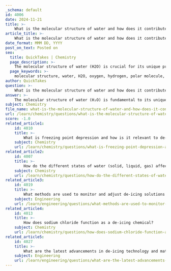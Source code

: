 ```yaml
---
_schema: default
id: 4006
date: 2024-11-21
title: >-
    What is the molecular structure of water and how does it contribute to its unique properties?
article_title: >-
    What is the molecular structure of water and how does it contribute to its unique properties?
date_format: MMM DD, YYYY
post_on_text: Posted on
seo:
  title: QuickTakes | Chemistry
  page_description: >-
    The molecular structure of water (H2O) is crucial for its unique properties such as hydrogen bonding, density anomaly, solvent abilities, and thermal stability that support life on Earth.
  page_keywords: >-
    molecular structure, water, H2O, oxygen, hydrogen, polar molecule, hydrogen bonding, unique properties, density anomaly, solvation, surface tension, thermal properties, specific heat, biological processes
author: QuickTakes
question: >-
    What is the molecular structure of water and how does it contribute to its unique properties?
answer: >-
    The molecular structure of water (H₂O) is fundamental to its unique properties. A water molecule consists of one oxygen atom covalently bonded to two hydrogen atoms, forming a bent shape with a bond angle of approximately 104.5°. The O-H bond distance is about 0.0965 nm. This geometry results in a polar molecule, where the oxygen atom is more electronegative than the hydrogen atoms, leading to polar covalent bonds. Consequently, the oxygen atom attracts the shared electrons more strongly, creating a partial negative charge near the oxygen and a partial positive charge near the hydrogen atoms.\n\nThis polarity is crucial for several of water's unique properties:\n\n1. **Hydrogen Bonding**: The polar nature of water allows it to form hydrogen bonds with other water molecules. Each water molecule can form up to four hydrogen bonds, leading to a network that contributes to water's high boiling point, high heat of vaporization, and high specific heat capacity.\n\n2. **Density Anomaly**: Water is less dense in its solid form (ice) than in its liquid form. This is due to the hydrogen bonding arrangement in ice, which creates an open, hexagonal lattice structure. As a result, ice floats on water, providing insulation for aquatic ecosystems during cold weather.\n\n3. **Solvation and Polarity**: Water's polarity enables it to dissolve many ionic and polar substances, making it an excellent solvent. This property is essential for biological processes, as it facilitates the transport of nutrients and waste in living organisms.\n\n4. **Surface Tension**: The cohesive forces between water molecules due to hydrogen bonding result in high surface tension, allowing small objects to float and enabling phenomena like capillary action.\n\n5. **Thermal Properties**: Water's high specific heat means it can absorb a lot of heat without a significant change in temperature, which helps regulate climate and maintain stable temperatures in living organisms.\n\nIn summary, the molecular structure of water, characterized by its bent shape and polar covalent bonds, leads to hydrogen bonding and a range of unique properties that are vital for life on Earth. These properties include high boiling and freezing points, density anomalies, solvent capabilities, and significant thermal stability.
subject: Chemistry
file_name: what-is-the-molecular-structure-of-water-and-how-does-it-contribute-to-its-unique-properties.md
url: /learn/chemistry/questions/what-is-the-molecular-structure-of-water-and-how-does-it-contribute-to-its-unique-properties
score: -1.0
related_article1:
    id: 4010
    title: >-
        What is freezing point depression and how is it relevant to de-icing?
    subject: Chemistry
    url: /learn/chemistry/questions/what-is-freezing-point-depression-and-how-is-it-relevant-to-deicing
related_article2:
    id: 4007
    title: >-
        How do the different states of water (solid, liquid, gas) affect its chemical behavior?
    subject: Chemistry
    url: /learn/chemistry/questions/how-do-the-different-states-of-water-solid-liquid-gas-affect-its-chemical-behavior
related_article3:
    id: 4019
    title: >-
        What methods are used to monitor and adjust de-icing solutions in response to temperature changes?
    subject: Engineering
    url: /learn/engineering/questions/what-methods-are-used-to-monitor-and-adjust-deicing-solutions-in-response-to-temperature-changes
related_article4:
    id: 4013
    title: >-
        How does sodium chloride function as a de-icing chemical?
    subject: Chemistry
    url: /learn/chemistry/questions/how-does-sodium-chloride-function-as-a-deicing-chemical
related_article5:
    id: 4027
    title: >-
        What are the latest advancements in de-icing technology and materials?
    subject: Engineering
    url: /learn/engineering/questions/what-are-the-latest-advancements-in-deicing-technology-and-materials
---
```


&nbsp;